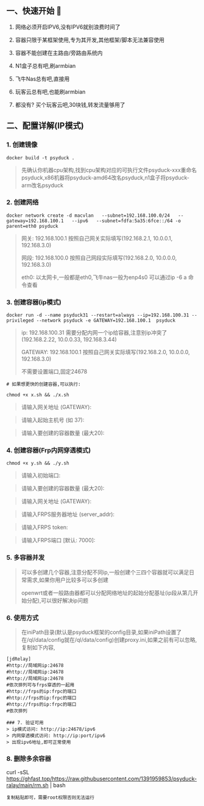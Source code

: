 ## 一、快速开始 🚀
1. 网络必须开启IPV6,没有IPV6就别浪费时间了

2. 容器只限于某框架使用,专为其开发,其他框架/脚本无法兼容使用

3. 容器不能创建在主路由/旁路由系统内

4. N1盒子总有吧,刷armbian 

5. 飞牛Nas总有吧,直接用

6. 玩客云总有吧,也能刷armbian

7. 都没有? 买个玩客云吧,30块钱,转发流量够用了

## 二、配置详解(IP模式)
### 1. 创建镜像
```
docker build -t psyduck .
```
   > 先确认你机器cpu架构,找到cpu架构对应的可执行文件psyduck-xxx重命名psyduck,x86机器将psyduck-amd64改名psyduck,n1盒子将psyduck-arm改名psyduck 
   >
### 2. 创建网络
```
docker network create -d macvlan   --subnet=192.168.100.0/24   --gateway=192.168.100.1   --ipv6   --subnet=fdfa:5a35:6fce::/64 -o parent=eth0 psyduck
```
   > 网关: 192.168.100.1 按照自己网关实际填写(192.168.2.1, 10.0.0.1, 192.168.3.0)
   >
   > 网段: 192.168.100.0 按照自己网段实际填写(192.168.2.0, 10.0.0.0, 192.168.3.0)
   >
   > eth0: 以太网卡,一般都是eth0,飞牛nas一般为enp4s0 可以通过ip -6 a 命令查看
 

### 3. 创建容器(ip模式)
```
docker run -d --name psyduck31 --restart=always --ip=192.168.100.31 --privileged --network psyduck -e GATEWAY=192.168.100.1  psyduck
```

 
   > ip: 192.168.100.31  需要分配内网一个ip给容器,注意别ip冲突了(192.168.2.22, 10.0.0.33, 192.168.3.44)
   >
   > GATEWAY: 192.168.100.1 按照自己网关实际填写(192.168.2.0, 10.0.0.0, 192.168.3.0)
   >
   > 不需要设置端口,固定24678

```
# 如果想更快的创建容器,可以执行:

chmod +x x.sh && ./x.sh
```
   >请输入网关地址 (GATEWAY): 

   >请输入起始主机号 (如 37): 
    
   >请输入要创建的容器数量 (最大20): 
 ### 4. 创建容器(Frp内网穿透模式)
 ```
chmod +x y.sh && ./y.sh
```
   >请输入初始端口:
   
   >请输入要创建的容器数量 (最大20):
   
   >请输入网关地址 (GATEWAY): 
   
   >请输入FRPS服务器地址 (server_addr): 
   
   >请输入FRPS token:
   
   >请输入FRPS端口 [默认: 7000]: 
 
 
 ### 5. 多容器并发
   > 可以多创建几个容器,注意分配不同ip,一般创建个三四个容器就可以满足日常需求,如果你用户比较多可以多创建
   >
   > openwrt或者一般路由器都可以分配网络地址的起始分配基址(ip段从第几开始分配),可以很好解决ip问题
 ### 6. 使用方式
   >  在iniPath目录(默认是psyduck框架的config目录,如果iniPath设置了在/ql/data/config就在/ql/data/config)创建proxy.ini,如果之前有可以忽略,复制如下内容,

```
[jdRelay]
#http://局域网ip:24678
#http://局域网ip:24678
#http://局域网ip:24678
#依次排列可与frps穿透的一起用
#http://frps的ip:frpc的端口
#http://frps的ip:frpc的端口
#http://frps的ip:frpc的端口
#依次排列

### 7. 验证可用
> ip模式访问: http://ip:24678/ipv6
> 内网穿透模式访问: http://ip:port/ipv6
> 出现ipv6地址,即可正常使用
````
### 8. 删除多余容器

curl -sSL https://ghfast.top/https://raw.githubusercontent.com/1391959853/psyduck-ralay/main/rm.sh | bash
```
复制粘贴即可，需要root权限否则无法运行
```
